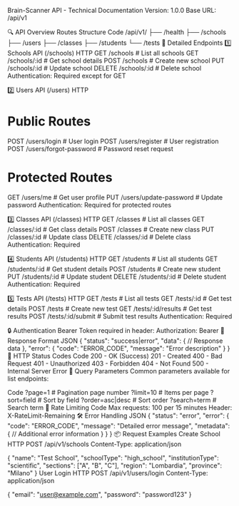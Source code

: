 Brain-Scanner API - Technical Documentation
Version: 1.0.0
Base URL: /api/v1

🔍 API Overview
Routes Structure
Code
/api/v1/
├── /health
├── /schools
├── /users
├── /classes
├── /students
└── /tests
📌 Detailed Endpoints
1️⃣ Schools API (/schools)
HTTP
GET    /schools            # List all schools
GET    /schools/:id        # Get school details
POST   /schools            # Create new school
PUT    /schools/:id        # Update school
DELETE /schools/:id        # Delete school
Authentication: Required except for GET

2️⃣ Users API (/users)
HTTP
# Public Routes
POST   /users/login           # User login
POST   /users/register        # User registration
POST   /users/forgot-password # Password reset request

# Protected Routes
GET    /users/me             # Get user profile
PUT    /users/update-password # Update password
Authentication: Required for protected routes

3️⃣ Classes API (/classes)
HTTP
GET    /classes              # List all classes
GET    /classes/:id          # Get class details
POST   /classes              # Create new class
PUT    /classes/:id          # Update class
DELETE /classes/:id          # Delete class
Authentication: Required

4️⃣ Students API (/students)
HTTP
GET    /students            # List all students
GET    /students/:id        # Get student details
POST   /students           # Create new student
PUT    /students/:id       # Update student
DELETE /students/:id       # Delete student
Authentication: Required

5️⃣ Tests API (/tests)
HTTP
GET    /tests              # List all tests
GET    /tests/:id          # Get test details
POST   /tests             # Create new test
GET    /tests/:id/results # Get test results
POST   /tests/:id/submit  # Submit test results
Authentication: Required

🔒 Authentication
Bearer Token required in header:
Authorization: Bearer <token>
📝 Response Format
JSON
{
    "status": "success|error",
    "data": {
        // Response data
    },
    "error": {
        "code": "ERROR_CODE",
        "message": "Error description"
    }
}
🎯 HTTP Status Codes
Code
200 - OK (Success)
201 - Created
400 - Bad Request
401 - Unauthorized
403 - Forbidden
404 - Not Found
500 - Internal Server Error
🔄 Query Parameters
Common parameters available for list endpoints:

Code
?page=1           # Pagination page number
?limit=10         # Items per page
?sort=field       # Sort by field
?order=asc|desc   # Sort order
?search=term      # Search term
🚥 Rate Limiting
Code
Max requests: 100 per 15 minutes
Header: X-RateLimit-Remaining
🛠️ Error Handling
JSON
{
    "status": "error",
    "error": {
        "code": "ERROR_CODE",
        "message": "Detailed error message",
        "metadata": {
            // Additional error information
        }
    }
}
📦 Request Examples
Create School
HTTP
POST /api/v1/schools
Content-Type: application/json

{
    "name": "Test School",
    "schoolType": "high_school",
    "institutionType": "scientific",
    "sections": ["A", "B", "C"],
    "region": "Lombardia",
    "province": "Milano"
}
User Login
HTTP
POST /api/v1/users/login
Content-Type: application/json

{
    "email": "user@example.com",
    "password": "password123"
}
